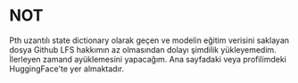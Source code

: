 # NOT
Pth uzantılı state dictionary olarak geçen ve modelin eğitim verisini saklayan dosya Github LFS hakkımın az olmasından dolayı şimdilik yükleyemedim. İlerleyen zamand ayüklemesini yapacağım. Ana sayfadaki veya profilimdeki HuggingFace'te yer almaktadır.
